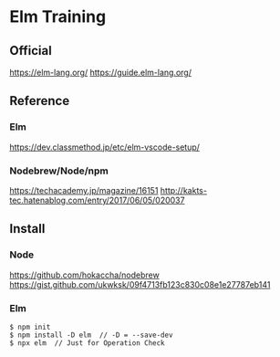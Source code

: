 # Elm Training

## Official
https://elm-lang.org/
https://guide.elm-lang.org/


## Reference

### Elm
https://dev.classmethod.jp/etc/elm-vscode-setup/

### Nodebrew/Node/npm
https://techacademy.jp/magazine/16151
http://kakts-tec.hatenablog.com/entry/2017/06/05/020037


## Install

### Node
https://github.com/hokaccha/nodebrew
https://gist.github.com/ukwksk/09f4713fb123c830c08e1e27787eb141

### Elm
```
$ npm init
$ npm install -D elm  // -D = --save-dev
$ npx elm  // Just for Operation Check
```

